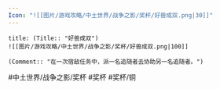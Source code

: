 ```yaml
---
Icon: "![[图片/游戏攻略/中土世界/战争之影/奖杯/好兽成双.png|30]]"
---
```

```ad-common-bronze-trophy
title: (Title:: "好兽成双")
![[图片/游戏攻略/中土世界/战争之影/奖杯/好兽成双.png|100]]

(Comment:: "在一次宿敌任务中，派一名追随者去协助另一名追随者。")
```

#中土世界/战争之影/奖杯 #奖杯 #奖杯/铜
